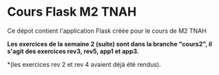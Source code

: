 # Cours Flask M2 TNAH

Ce dépot contient l'application Flask créée pour le cours de M2 TNAH

**Les exercices de la semaine 2 (suite) sont dans la branche "cours2", il s'agit des exercices rev3, rev5, app1 et app3.**

*(les exercices rev 2 et rev 4 avaient déjà été rendus). 
